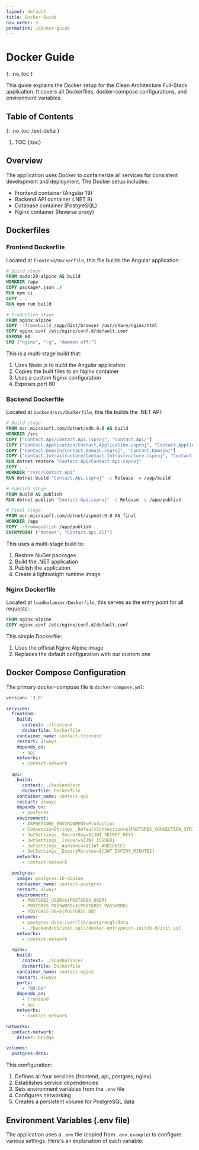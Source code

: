 ```yaml
---
layout: default
title: Docker Guide
nav_order: 3
permalink: /docker-guide
---
```


# Docker Guide
{: .no_toc }

This guide explains the Docker setup for the Clean Architecture Full-Stack application. It covers all Dockerfiles, docker-compose configurations, and environment variables.

## Table of Contents
{: .no_toc .text-delta }

1. TOC
{:toc}

## Overview

The application uses Docker to containerize all services for consistent development and deployment. The Docker setup includes:

- Frontend container (Angular 19)
- Backend API container (.NET 9)
- Database container (PostgreSQL)
- Nginx container (Reverse proxy)

## Dockerfiles

### Frontend Dockerfile

Located at `frontend/Dockerfile`, this file builds the Angular application:

```dockerfile
# Build stage
FROM node:20-alpine AS build
WORKDIR /app
COPY package*.json ./
RUN npm ci
COPY . .
RUN npm run build

# Production stage
FROM nginx:alpine
COPY --from=build /app/dist/browser /usr/share/nginx/html
COPY nginx.conf /etc/nginx/conf.d/default.conf
EXPOSE 80
CMD ["nginx", "-g", "daemon off;"]
```

This is a multi-stage build that:
1. Uses Node.js to build the Angular application
2. Copies the built files to an Nginx container
3. Uses a custom Nginx configuration
4. Exposes port 80

### Backend Dockerfile

Located at `backend/src/Dockerfile`, this file builds the .NET API:

```dockerfile
# Build stage
FROM mcr.microsoft.com/dotnet/sdk:9.0 AS build
WORKDIR /src
COPY ["Contact.Api/Contact.Api.csproj", "Contact.Api/"]
COPY ["Contact.Application/Contact.Application.csproj", "Contact.Application/"]
COPY ["Contact.Domain/Contact.Domain.csproj", "Contact.Domain/"]
COPY ["Contact.Infrastructure/Contact.Infrastructure.csproj", "Contact.Infrastructure/"]
RUN dotnet restore "Contact.Api/Contact.Api.csproj"
COPY . .
WORKDIR "/src/Contact.Api"
RUN dotnet build "Contact.Api.csproj" -c Release -o /app/build

# Publish stage
FROM build AS publish
RUN dotnet publish "Contact.Api.csproj" -c Release -o /app/publish

# Final stage
FROM mcr.microsoft.com/dotnet/aspnet:9.0 AS final
WORKDIR /app
COPY --from=publish /app/publish .
ENTRYPOINT ["dotnet", "Contact.Api.dll"]
```

This uses a multi-stage build to:
1. Restore NuGet packages
2. Build the .NET application
3. Publish the application
4. Create a lightweight runtime image

### Nginx Dockerfile

Located at `loadbalancer/Dockerfile`, this serves as the entry point for all requests:

```dockerfile
FROM nginx:alpine
COPY nginx.conf /etc/nginx/conf.d/default.conf
```

This simple Dockerfile:
1. Uses the official Nginx Alpine image
2. Replaces the default configuration with our custom one

## Docker Compose Configuration

The primary docker-compose file is `docker-compose.yml`:

```yaml
version: '3.8'

services:
  frontend:
    build:
      context: ./frontend
      dockerfile: Dockerfile
    container_name: contact-frontend
    restart: always
    depends_on:
      - api
    networks:
      - contact-network

  api:
    build:
      context: ./backend/src
      dockerfile: Dockerfile
    container_name: contact-api
    restart: always
    depends_on:
      - postgres
    environment:
      - ASPNETCORE_ENVIRONMENT=Production
      - ConnectionStrings__DefaultConnection=${POSTGRES_CONNECTION_STRING}
      - JwtSettings__SecretKey=${JWT_SECRET_KEY}
      - JwtSettings__Issuer=${JWT_ISSUER}
      - JwtSettings__Audience=${JWT_AUDIENCE}
      - JwtSettings__ExpiryMinutes=${JWT_EXPIRY_MINUTES}
    networks:
      - contact-network

  postgres:
    image: postgres:16-alpine
    container_name: contact-postgres
    restart: always
    environment:
      - POSTGRES_USER=${POSTGRES_USER}
      - POSTGRES_PASSWORD=${POSTGRES_PASSWORD}
      - POSTGRES_DB=${POSTGRES_DB}
    volumes:
      - postgres-data:/var/lib/postgresql/data
      - ./backend/db/init.sql:/docker-entrypoint-initdb.d/init.sql
    networks:
      - contact-network

  nginx:
    build:
      context: ./loadbalancer
      dockerfile: Dockerfile
    container_name: contact-nginx
    restart: always
    ports:
      - "80:80"
    depends_on:
      - frontend
      - api
    networks:
      - contact-network

networks:
  contact-network:
    driver: bridge

volumes:
  postgres-data:
```

This configuration:
1. Defines all four services (frontend, api, postgres, nginx)
2. Establishes service dependencies
3. Sets environment variables from the `.env` file
4. Configures networking
5. Creates a persistent volume for PostgreSQL data

## Environment Variables (.env file)

The application uses a `.env` file (copied from `.env.example`) to configure various settings. Here's an explanation of each variable:

